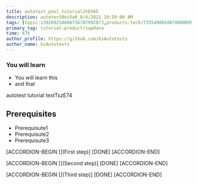 ```yaml
---
title: autotest_pool_tutorial2VEV65
description: autotestBeiOa0_8/4/2021 10:50:00 AM
tags: [topic:139269250608756787992873,products:tech/73554900100700000996,tutorial:experience/advanced]
primary_tag: tutorial:product/sapHana
time: 476
author_profile: https://github.com/ksAutotests
author_name: ksAutotests
---
```

### You will learn
- You will learn this
- and that

autotest tutorial textTszE74

## Prerequisites
- Prerequisute1
- Prerequisute2
- Prerequisute3

[ACCORDION-BEGIN [](First step)]
[DONE]
[ACCORDION-END]

[ACCORDION-BEGIN [](Second step)]
[DONE]
[ACCORDION-END]

[ACCORDION-BEGIN [](Third step)]
[DONE]
[ACCORDION-END]

